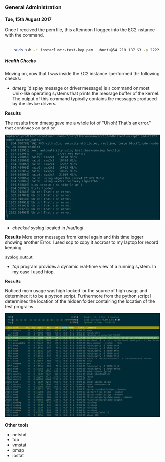 ### General Administration

#### Tue, 15th August 2017

Once I received the pem file, this afternoon I logged into the EC2 instance with the command.

``` bash

    sudo ssh -i instaclustr-test-key.pem  ubuntu@54.219.187.53 -p 2222
```

##### Health Checks
Moving on, now that I was inside the EC2 instance I performed the following checks:

- *dmesg* (display message or driver message) is a command on most Unix-like operating systems that prints the message buffer of the kernel. The output of this command typically contains the messages produced by the device drivers.


**Results**

The results from dmesg gave me a whole lot of "Uh oh! That's an error." that continues on and on.

![dmesg results](./evidence/dmesg.png)


- *checked syslog* located in /var/log/ 

**Results**
More error messages from kernel again and this time logger showing another Error. I used scp to copy it accross to my laptop for record keeping.

[syslog output](https://github.com/PenguinRage/Interview_challenge/blob/master/q2/evidence/syslog)

- *top*  program provides a dynamic real-time view of a running system. In my case I used htop.


**Results**

Noticed mem usage was high looked for the source of high usage and determined it to be a python script. Furthermore from the python script I determined the location of the hidden folder containing the location of the test programs.

![htop results](./evidence/htop.png)


**Other tools**
* netstat
* top
* vmstat
* pmap
* iostat
